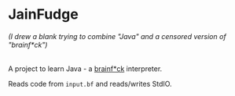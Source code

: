 # JainFudge

###### (I drew a blank trying to combine "Java" and a censored version of "brainf*ck")

A project to learn Java - a [brainf*ck](https://esolangs.org/wiki/Brainfuck) interpreter. 

Reads code from `input.bf` and reads/writes StdIO. 